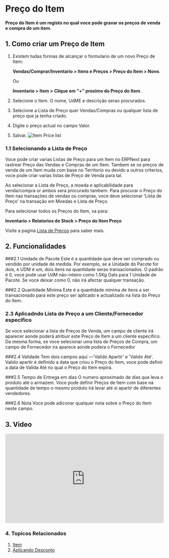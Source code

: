 <!-- add-breadcrumbs -->
# Preço do Item

**Preço do Item é um registo no qual voce pode gravar os preços de venda e compra de um item.**

## 1. Como criar um Preço de Item
1. Existem tudas formas de alcançar o formulario de um novo Preço de Item:

    **Vendas/Comprar/Inventario > Itens e Preços > Preço do Item > Novo**.
 
    Ou

    **Inventario > Item > Clique em "+" proximo do Preço do Item**.
1. Selecione o Item. O nome, UdME e descrição serao procurados.
1. Selecione a Lista de Preço quer Vendas/Compras ou qualquer lista de preço que ja tenha criado.
1. Digite o preço actual no campo Valor.
1. Salvar.
    <img class="screenshot" alt="Item Price list" src="{{docs_base_url}}/assets/img/stock/item-price-1.png">


### 1.1 Selecionando a Lista de Preço

Voce pode criar varias Listas de Preço para um Item no ERPNext para rastrear Preço das Vendas e Compras de um Item. Tambem se os preços de venda de um Item muda com base no Territorio ou devido a outros criterios, voce pode criar varias listas de Preço de Venda para tal.

Ao selecionar a Lista de Preço, a moeda e aplicabilidade para venda/compra or ambos sera procurado tambem. Para procurar o Preço do Item nas transações de vendas ou compras, voce deve selecionar 'Lista de Preço' na transação em Moedas e Lista de Preço.

Para selecionar todos os Preços do Item, va para:

**Inventario > Relatorios de Stock > Preço do Item Preço**

Visite a pagina [Lista de Preços](/docs/user/manual/pt/inventario/lista-preços) para saber mais.

## 2. Funcionalidades

###2.1 Unidade de Pacote
Este é a quantidade que deve ser comprado ou vendido por unidade de medida. Por exemplo, se a Unidade do Pacote for dois, e UDM é um, dois itens na quantidade serao transacionados. O padrão é 0, voce pode usar UdM não-inteiro como 1.5Kg Oats para 1 Unidade de Pacote. Se voce deixar como 0, não irá afectar qualquer transação.

###2.2 Quantidade Minima
Este é a quantidade minima de itens a ser transacionado para este preço ser aplicado e actualizado na lista do Preço do Item. 

### 2.3 Aplicadndo Lista de Preço a um Cliente/Fornecedor especifico
Se voce selecionar a lista de Preços de Venda, um campo de cliente irá aparecer aonde poderá atribuir este Preço de Item a um cliente especifico. Da mesma forma, se voce selecionar uma lista de Preços de Compra, um campo de Fornecedor ira aparece aonde podera o Fornecedor

###2.4 Validade 
Tem dois campos aqui —'Valido Apartir' e 'Valido Até'. Valido apartir é definido a data que criou o Preço do Item, voce pode definir a data de Valida Até no qual o Preço do Item expira.

###2.5 Tempo de Entrega em dias
O numero aproximado de dias que leva o produto até o armazem. Voce pode definir Preços de Item com base na quantidade de tempo o mesmo produto irá levar até si apartir de diferentes vendedores.

###2.6 Nota
Voce pode adiconar qualquer nota sobre o Preço do Item neste campo.

## 3. Video 

<div>
    <style>.embed-container { position: relative; padding-bottom: 56.25%; height: 0; overflow: hidden; max-width: 100%; } .embed-container iframe, .embed-container object, .embed-container embed { position: absolute; top: 0; left: 0; width: 100%; height: 100%; }</style>
    <div class='embed-container'>
        <iframe src='https://www.youtube.com/embed/FcOsV-e8ymE?start=193' frameborder='0' allowfullscreen>
        </iframe>
    </div>
</div>

### 4. Topicos Relacionados
1. [Item](/docs/user/manual/pt/inventario/item)
1. [Aplicando Desconto](/docs/user/manual/pt/vendas/artigos/aplicando-desconto)